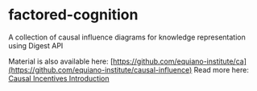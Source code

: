 # factored-cognition
A collection of causal influence diagrams for knowledge representation using Digest API

Material is also available here: [https://github.com/equiano-institute/ca](https://github.com/equiano-institute/causal-influence)
Read more here: 
[Causal Incentives Introduction](https://causalincentives.com)
